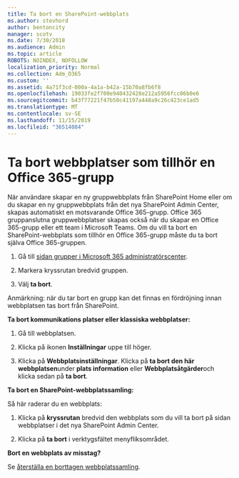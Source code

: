 ```yaml
---
title: Ta bort en SharePoint-webbplats
ms.author: stevhord
author: bentoncity
manager: scotv
ms.date: 7/30/2018
ms.audience: Admin
ms.topic: article
ROBOTS: NOINDEX, NOFOLLOW
localization_priority: Normal
ms.collection: Adm_O365
ms.custom: ''
ms.assetid: 4a71f3cd-000a-4a1a-b42a-15b70a8fb6f8
ms.openlocfilehash: 19033fe2f700e940432428e212a5956fcc06b0e6
ms.sourcegitcommit: b43f77221f47b50c41197a448a9c26c423ce1ad5
ms.translationtype: MT
ms.contentlocale: sv-SE
ms.lasthandoff: 11/15/2019
ms.locfileid: "36514084"
---
```

# <a name="delete-sites-that-belong-to-an-office-365-group"></a>Ta bort webbplatser som tillhör en Office 365-grupp

När användare skapar en ny gruppwebbplats från SharePoint Home eller om du skapar en ny gruppwebbplats från det nya SharePoint Admin Center, skapas automatiskt en motsvarande Office 365-grupp. Office 365 gruppanslutna gruppwebbplatser skapas också när du skapar en Office 365-grupp eller ett team i Microsoft Teams. Om du vill ta bort en SharePoint-webbplats som tillhör en Office 365-grupp måste du ta bort själva Office 365-gruppen. 
  
1. Gå till [sidan grupper i Microsoft 365 administratörscenter](https://portal.office.com/adminportal/home#/groups).
    
2. Markera kryssrutan bredvid gruppen.
    
3. Välj **ta bort**.
    
Anmärkning: när du tar bort en grupp kan det finnas en fördröjning innan webbplatsen tas bort från SharePoint.
  
**Ta bort kommunikations platser eller klassiska webbplatser:**

1. Gå till webbplatsen.
  
2. Klicka på ikonen **Inställningar** uppe till höger. 
  
3. Klicka på **Webbplatsinställningar**. Klicka på **ta bort den här webbplatsen**under **plats information** eller **Webbplatsåtgärder**och klicka sedan på **ta bort**.
  
**Ta bort en SharePoint-webbplatssamling:**

Så här raderar du en webbplats:
  
1. Klicka på **kryssrutan** bredvid den webbplats som du vill ta bort på sidan webbplatser i det nya SharePoint Admin Center. 
    
2. Klicka på **ta bort** i verktygsfältet menyfliksområdet.
    
**Bort en webbplats av misstag?**

Se [återställa en borttagen webbplatssamling](https://go.microsoft.com/fwlink/?linkid=867660).
  

